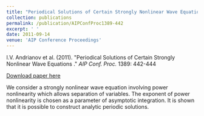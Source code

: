 ```yaml
---
title: "Periodical Solutions of Certain Strongly Nonlinear Wave Equations"
collection: publications
permalink: /publication/AIPConfProc1389-442
excerpt: ' '
date: 2011-09-14
venue: 'AIP Conference Proceedings'
---
```


I.V. Andrianov et al. (2011). &quot;Periodical Solutions of Certain Strongly Nonlinear Wave Equations .&quot; <i>AIP Conf. Proc.</i> 1389: 442-444

[Download paper here](http://dx.doi.org/10.1063/1.3636758)

We consider a strongly nonlinear wave equation involving power nonlinearity which allows separation of variables. The exponent of power nonlinearity is chosen as a parameter of asymptotic integration. It is shown that it is possible to construct analytic periodic solutions.
